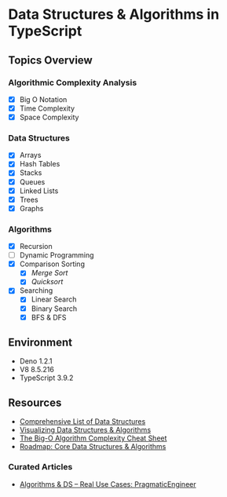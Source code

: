 # Data Structures & Algorithms in TypeScript

## Topics Overview

### Algorithmic Complexity Analysis
- [X] Big O Notation
- [X] Time Complexity
- [X] Space Complexity

### Data Structures
- [X] Arrays
- [X] Hash Tables
- [X] Stacks
- [X] Queues
- [X] Linked Lists
- [X] Trees
- [X] Graphs

### Algorithms
- [X] Recursion
- [ ] Dynamic Programming
- [X] Comparison Sorting
  - [X] *Merge Sort*
  - [X] *Quicksort*
- [X] Searching
  - [X] Linear Search
  - [X] Binary Search
  - [X] BFS & DFS

## Environment
- Deno 1.2.1
- V8 8.5.216
- TypeScript 3.9.2

## Resources
- [Comprehensive List of Data Structures](https://en.wikipedia.org/wiki/List_of_data_structures "Wikipedia: DS List")
- [Visualizing Data Structures & Algorithms](https://visualgo.net/en)
- [The Big-O Algorithm Complexity Cheat Sheet](https://www.bigocheatsheet.com/ "Big O Cheat Sheet")
- [Roadmap: Core Data Structures & Algorithms](https://coggle.it/diagram/W5E5tqYlrXvFJPsq/t/master-the-interview-click-here-for-course-link "Course and Mindmap by Andrei Neagoie")

### Curated Articles
- [Algorithms & DS – Real Use Cases: PragmaticEngineer](https://blog.pragmaticengineer.com/data-structures-and-algorithms-i-actually-used-day-to-day/)